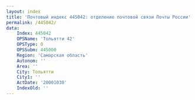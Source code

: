 ```yaml
---
layout: index
title: 'Почтовый индекс 445042: отделение почтовой связи Почты России'
permalink: /445042/
data:
    Index: 445042
    OPSName: 'Тольятти 42'
    OPSType: О
    OPSSubm: 445000
    Region: 'Самарская область'
    Autonom: ''
    Area: ''
    City: Тольятти
    City1: ''
    ActDate: '20001030'
    IndexOld: ''
---
```

